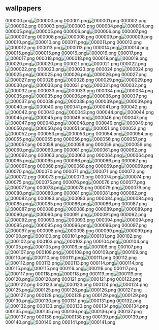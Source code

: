 ## wallpapers
000000.png![000000.png](./wallpaper/000000.png)
000001.png![000001.png](./wallpaper/000001.png)
000002.png![000002.png](./wallpaper/000002.png)
000003.png![000003.png](./wallpaper/000003.png)
000004.png![000004.png](./wallpaper/000004.png)
000005.png![000005.png](./wallpaper/000005.png)
000006.png![000006.png](./wallpaper/000006.png)
000007.png![000007.png](./wallpaper/000007.png)
000008.png![000008.png](./wallpaper/000008.png)
000009.png![000009.png](./wallpaper/000009.png)
000010.png![000010.png](./wallpaper/000010.png)
000011.png![000011.png](./wallpaper/000011.png)
000012.png![000012.png](./wallpaper/000012.png)
000013.png![000013.png](./wallpaper/000013.png)
000014.png![000014.png](./wallpaper/000014.png)
000015.png![000015.png](./wallpaper/000015.png)
000016.png![000016.png](./wallpaper/000016.png)
000017.png![000017.png](./wallpaper/000017.png)
000018.png![000018.png](./wallpaper/000018.png)
000019.png![000019.png](./wallpaper/000019.png)
000020.png![000020.png](./wallpaper/000020.png)
000021.png![000021.png](./wallpaper/000021.png)
000022.png![000022.png](./wallpaper/000022.png)
000023.png![000023.png](./wallpaper/000023.png)
000024.png![000024.png](./wallpaper/000024.png)
000025.png![000025.png](./wallpaper/000025.png)
000026.png![000026.png](./wallpaper/000026.png)
000027.png![000027.png](./wallpaper/000027.png)
000028.png![000028.png](./wallpaper/000028.png)
000029.png![000029.png](./wallpaper/000029.png)
000030.png![000030.png](./wallpaper/000030.png)
000031.png![000031.png](./wallpaper/000031.png)
000032.png![000032.png](./wallpaper/000032.png)
000033.png![000033.png](./wallpaper/000033.png)
000034.png![000034.png](./wallpaper/000034.png)
000035.png![000035.png](./wallpaper/000035.png)
000036.png![000036.png](./wallpaper/000036.png)
000037.png![000037.png](./wallpaper/000037.png)
000038.png![000038.png](./wallpaper/000038.png)
000039.png![000039.png](./wallpaper/000039.png)
000040.png![000040.png](./wallpaper/000040.png)
000041.png![000041.png](./wallpaper/000041.png)
000042.png![000042.png](./wallpaper/000042.png)
000043.png![000043.png](./wallpaper/000043.png)
000044.png![000044.png](./wallpaper/000044.png)
000045.png![000045.png](./wallpaper/000045.png)
000046.png![000046.png](./wallpaper/000046.png)
000047.png![000047.png](./wallpaper/000047.png)
000048.png![000048.png](./wallpaper/000048.png)
000049.png![000049.png](./wallpaper/000049.png)
000050.png![000050.png](./wallpaper/000050.png)
000051.png![000051.png](./wallpaper/000051.png)
000052.png![000052.png](./wallpaper/000052.png)
000053.png![000053.png](./wallpaper/000053.png)
000054.png![000054.png](./wallpaper/000054.png)
000055.png![000055.png](./wallpaper/000055.png)
000056.png![000056.png](./wallpaper/000056.png)
000057.png![000057.png](./wallpaper/000057.png)
000058.png![000058.png](./wallpaper/000058.png)
000059.png![000059.png](./wallpaper/000059.png)
000060.png![000060.png](./wallpaper/000060.png)
000061.png![000061.png](./wallpaper/000061.png)
000062.png![000062.png](./wallpaper/000062.png)
000063.png![000063.png](./wallpaper/000063.png)
000064.png![000064.png](./wallpaper/000064.png)
000065.png![000065.png](./wallpaper/000065.png)
000066.png![000066.png](./wallpaper/000066.png)
000067.png![000067.png](./wallpaper/000067.png)
000068.png![000068.png](./wallpaper/000068.png)
000069.png![000069.png](./wallpaper/000069.png)
000070.png![000070.png](./wallpaper/000070.png)
000071.png![000071.png](./wallpaper/000071.png)
000072.png![000072.png](./wallpaper/000072.png)
000073.png![000073.png](./wallpaper/000073.png)
000074.png![000074.png](./wallpaper/000074.png)
000075.png![000075.png](./wallpaper/000075.png)
000076.png![000076.png](./wallpaper/000076.png)
000077.png![000077.png](./wallpaper/000077.png)
000078.png![000078.png](./wallpaper/000078.png)
000079.png![000079.png](./wallpaper/000079.png)
000080.png![000080.png](./wallpaper/000080.png)
000081.png![000081.png](./wallpaper/000081.png)
000082.png![000082.png](./wallpaper/000082.png)
000083.png![000083.png](./wallpaper/000083.png)
000084.png![000084.png](./wallpaper/000084.png)
000085.png![000085.png](./wallpaper/000085.png)
000086.png![000086.png](./wallpaper/000086.png)
000087.png![000087.png](./wallpaper/000087.png)
000088.png![000088.png](./wallpaper/000088.png)
000089.png![000089.png](./wallpaper/000089.png)
000090.png![000090.png](./wallpaper/000090.png)
000091.png![000091.png](./wallpaper/000091.png)
000092.png![000092.png](./wallpaper/000092.png)
000093.png![000093.png](./wallpaper/000093.png)
000094.png![000094.png](./wallpaper/000094.png)
000095.png![000095.png](./wallpaper/000095.png)
000096.png![000096.png](./wallpaper/000096.png)
000097.png![000097.png](./wallpaper/000097.png)
000098.png![000098.png](./wallpaper/000098.png)
000099.png![000099.png](./wallpaper/000099.png)
000100.png![000100.png](./wallpaper/000100.png)
000101.png![000101.png](./wallpaper/000101.png)
000102.png![000102.png](./wallpaper/000102.png)
000103.png![000103.png](./wallpaper/000103.png)
000104.png![000104.png](./wallpaper/000104.png)
000105.png![000105.png](./wallpaper/000105.png)
000106.png![000106.png](./wallpaper/000106.png)
000107.png![000107.png](./wallpaper/000107.png)
000108.png![000108.png](./wallpaper/000108.png)
000109.png![000109.png](./wallpaper/000109.png)
000110.png![000110.png](./wallpaper/000110.png)
000111.png![000111.png](./wallpaper/000111.png)
000112.png![000112.png](./wallpaper/000112.png)
000113.png![000113.png](./wallpaper/000113.png)
000114.png![000114.png](./wallpaper/000114.png)
000115.png![000115.png](./wallpaper/000115.png)
000116.png![000116.png](./wallpaper/000116.png)
000117.png![000117.png](./wallpaper/000117.png)
000118.png![000118.png](./wallpaper/000118.png)
000119.png![000119.png](./wallpaper/000119.png)
000120.png![000120.png](./wallpaper/000120.png)
000121.png![000121.png](./wallpaper/000121.png)
000122.png![000122.png](./wallpaper/000122.png)
000123.png![000123.png](./wallpaper/000123.png)
000124.png![000124.png](./wallpaper/000124.png)
000125.png![000125.png](./wallpaper/000125.png)
000126.png![000126.png](./wallpaper/000126.png)
000127.png![000127.png](./wallpaper/000127.png)
000128.png![000128.png](./wallpaper/000128.png)
000129.png![000129.png](./wallpaper/000129.png)
000130.png![000130.png](./wallpaper/000130.png)
000131.png![000131.png](./wallpaper/000131.png)
000132.png![000132.png](./wallpaper/000132.png)
000133.png![000133.png](./wallpaper/000133.png)
000134.png![000134.png](./wallpaper/000134.png)
000135.png![000135.png](./wallpaper/000135.png)
000136.png![000136.png](./wallpaper/000136.png)
000137.png![000137.png](./wallpaper/000137.png)
000138.png![000138.png](./wallpaper/000138.png)
000139.png![000139.png](./wallpaper/000139.png)
000140.png![000140.png](./wallpaper/000140.png)
000141.png![000141.png](./wallpaper/000141.png)
